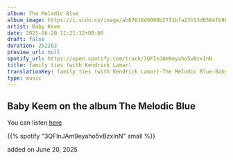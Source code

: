 ```yaml
---
album: The Melodic Blue
album_image: https://i.scdn.co/image/ab67616d0000b2731bfa23b13d0504fb90c37b39
artist: Baby Keem
date: 2025-06-20 11:21:12+00:00
draft: false
duration: 252262
preview_url: null
spotify_url: https://open.spotify.com/track/3QFInJAm9eyaho5vBzxInN
title: family ties (with Kendrick Lamar)
translationKey: family ties (with Kendrick Lamar)-The Melodic Blue-Baby Keem
type: music
---
```



## Baby Keem on the album The Melodic Blue

You can listen [here](https://open.spotify.com/track/3QFInJAm9eyaho5vBzxInN)

{{% spotify "3QFInJAm9eyaho5vBzxInN" small %}}

added on June 20, 2025